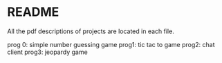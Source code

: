 # README #
All the pdf descriptions of projects are located in each file. 

prog 0: simple number guessing game 
prog1: tic tac to game
prog2: chat client
prog3: jeopardy game